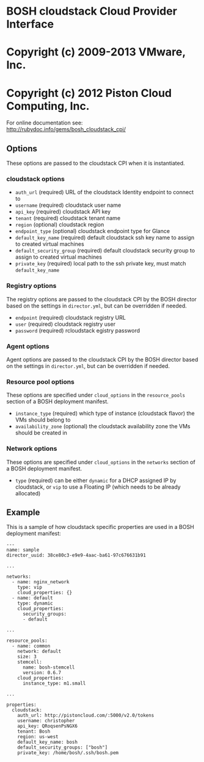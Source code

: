 # BOSH cloudstack Cloud Provider Interface
# Copyright (c) 2009-2013 VMware, Inc.
# Copyright (c) 2012 Piston Cloud Computing, Inc.

For online documentation see: http://rubydoc.info/gems/bosh_cloudstack_cpi/

## Options

These options are passed to the cloudstack CPI when it is instantiated.

### cloudstack options

* `auth_url` (required)
  URL of the cloudstack Identity endpoint to connect to
* `username` (required)
  cloudstack user name
* `api_key` (required)
  cloudstack API key
* `tenant` (required)
  cloudstack tenant name
* `region` (optional)
  cloudstack region
* `endpoint_type` (optional)
  cloudstack endpoint type for Glance
* `default_key_name` (required)
  default cloudstack ssh key name to assign to created virtual machines
* `default_security_group` (required)
  default cloudstack security group to assign to created virtual machines
* `private_key` (required)
  local path to the ssh private key, must match `default_key_name`

### Registry options

The registry options are passed to the cloudstack CPI by the BOSH director based on the settings in `director.yml`, but can be overridden if needed.

* `endpoint` (required)
  cloudstack registry URL
* `user` (required)
  cloudstack registry user
* `password` (required)
  rcloudstack egistry password

### Agent options

Agent options are passed to the cloudstack  CPI by the BOSH director based on the settings in `director.yml`, but can be overridden if needed.

### Resource pool options

These options are specified under `cloud_options` in the `resource_pools` section of a BOSH deployment manifest.

* `instance_type` (required)
  which type of instance (cloudstack flavor) the VMs should belong to
* `availability_zone` (optional)
  the cloudstack availability zone the VMs should be created in

### Network options

These options are specified under `cloud_options` in the `networks` section of a BOSH deployment manifest.

* `type` (required)
  can be either `dynamic` for a DHCP assigned IP by cloudstack, or `vip` to use a Floating IP (which needs to be already allocated)

## Example

This is a sample of how cloudstack specific properties are used in a BOSH deployment manifest:

    ---
    name: sample
    director_uuid: 38ce80c3-e9e9-4aac-ba61-97c676631b91

    ...

    networks:
      - name: nginx_network
        type: vip
        cloud_properties: {}
      - name: default
        type: dynamic
        cloud_properties:
          security_groups:
          - default

    ...

    resource_pools:
      - name: common
        network: default
        size: 3
        stemcell:
          name: bosh-stemcell
          version: 0.6.7
        cloud_properties:
          instance_type: m1.small

    ...

    properties:
      cloudstack:
        auth_url: http://pistoncloud.com/:5000/v2.0/tokens
        username: christopher
        api_key: QRoqsenPsNGX6
        tenant: Bosh
        region: us-west
        default_key_name: bosh
        default_security_groups: ["bosh"]
        private_key: /home/bosh/.ssh/bosh.pem
